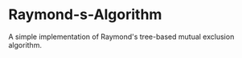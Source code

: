 Raymond-s-Algorithm
=================

A simple implementation of Raymond's tree-based mutual exclusion algorithm.
